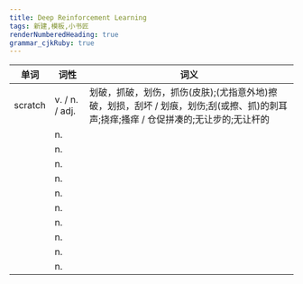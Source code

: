 ```yaml
---
title: Deep Reinforcement Learning
tags: 新建,模板,小书匠
renderNumberedHeading: true
grammar_cjkRuby: true
---
```



| 单词 | 词性 | 词义  |
| ---------- | --- | --- 
| scratch | v. / n. / adj.  | 划破，抓破，划伤，抓伤(皮肤);(尤指意外地)擦破，划损，刮坏 / 划痕，划伤;刮(或擦、抓)的刺耳声;挠痒;搔痒 / 仓促拼凑的;无让步的;无让杆的 |
|  | n.  |  |
|  | n.  |  |
|  | n.  |  |
|  | n.  |  |
|  | n.  |  |
|  | n.  |  |
|  | n.  |  |
|  | n.  |  |
|  | n.  |  |
|  | n.  |  |
